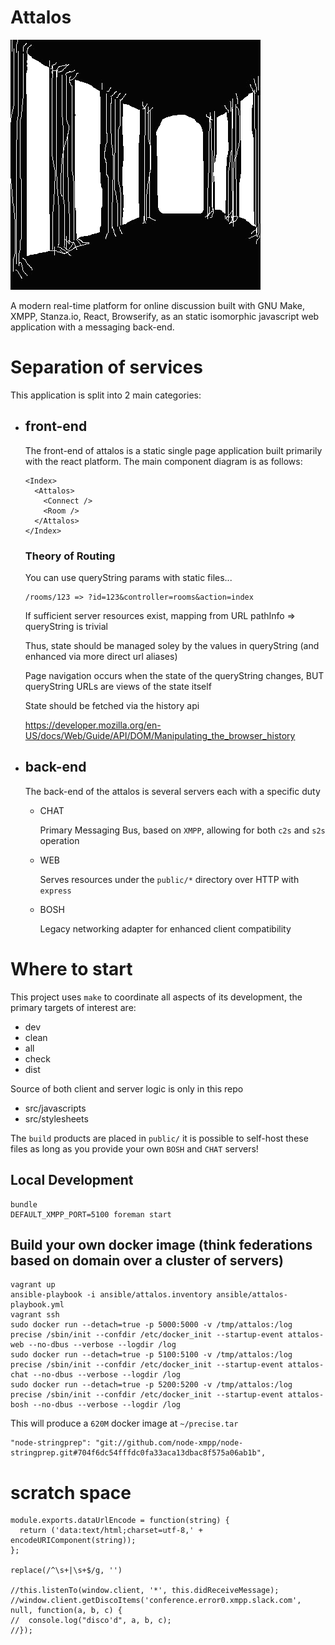 # Attalos

![image](attalos.png)

A modern real-time platform for online discussion built with GNU Make, XMPP, Stanza.io, React, Browserify, as an static isomorphic javascript web application with a messaging back-end.

# Separation of services

This application is split into 2 main categories:

* ## front-end
   
  The front-end of attalos is a static single page application built primarily with the react platform. The main component diagram is as follows:
   
      <Index>
        <Attalos>
          <Connect />
          <Room />
        </Attalos>
      </Index>

  ### Theory of Routing

     You can use queryString params with static files...

      /rooms/123 => ?id=123&controller=rooms&action=index

     If sufficient server resources exist, mapping from URL pathInfo => queryString is trivial

     Thus, state should be managed soley by the values in queryString (and enhanced via more direct url aliases)

     Page navigation occurs when the state of the queryString changes, BUT queryString URLs are views of the state itself

     State should be fetched via the history api

     https://developer.mozilla.org/en-US/docs/Web/Guide/API/DOM/Manipulating_the_browser_history

* ## back-end
   
   The back-end of the attalos is several servers each with a specific duty

    * CHAT
    
      Primary Messaging Bus, based on `XMPP`, allowing for both `c2s` and `s2s` operation 

    * WEB
    
	    Serves resources under the `public/*` directory over HTTP with `express`
	  
    * BOSH
    
      Legacy networking adapter for enhanced client compatibility

# Where to start

This project uses `make` to coordinate all aspects of its development, the primary targets of interest are:

 * dev
 * clean
 * all
 * check
 * dist

Source of both client and server logic is only in this repo

* src/javascripts
* src/stylesheets

The `build` products are placed in `public/` it is possible to self-host these files as long as you provide your own `BOSH` and `CHAT` servers!

## Local Development

    bundle
    DEFAULT_XMPP_PORT=5100 foreman start

## Build your own docker image (think federations based on domain over a cluster of servers)

    vagrant up
    ansible-playbook -i ansible/attalos.inventory ansible/attalos-playbook.yml
    vagrant ssh
    sudo docker run --detach=true -p 5000:5000 -v /tmp/attalos:/log precise /sbin/init --confdir /etc/docker_init --startup-event attalos-web --no-dbus --verbose --logdir /log
    sudo docker run --detach=true -p 5100:5100 -v /tmp/attalos:/log precise /sbin/init --confdir /etc/docker_init --startup-event attalos-chat --no-dbus --verbose --logdir /log
    sudo docker run --detach=true -p 5200:5200 -v /tmp/attalos:/log precise /sbin/init --confdir /etc/docker_init --startup-event attalos-bosh --no-dbus --verbose --logdir /log

  This will produce a `620M` docker image at `~/precise.tar`

    "node-stringprep": "git://github.com/node-xmpp/node-stringprep.git#704f6dc54fffdc0fa33aca13dbac8f575a06ab1b",

# scratch space

    module.exports.dataUrlEncode = function(string) {
      return ('data:text/html;charset=utf-8,' + encodeURIComponent(string));
    };

    replace(/^\s+|\s+$/g, '')

    //this.listenTo(window.client, '*', this.didReceiveMessage);
    //window.client.getDiscoItems('conference.error0.xmpp.slack.com', null, function(a, b, c) {
    //  console.log("disco'd", a, b, c);
    //});
